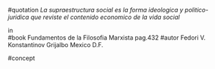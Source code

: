#quotation *La supraestructura social es la forma ideologica y politico-juridica que reviste 
el contenido economico de la vida social* 

in  
#book Fundamentos de la Filosofia Marxista  pag.432
#autor Fedori V. Konstantinov Grijalbo Mexico D.F. 


#concept 





















































